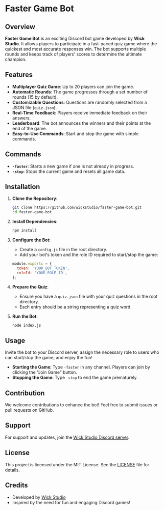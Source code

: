 # Faster Game Bot

## Overview

**Faster Game Bot** is an exciting Discord bot game developed by **Wick Studio**. It allows players to participate in a fast-paced quiz game where the quickest and most accurate responses win. The bot supports multiple rounds and keeps track of players' scores to determine the ultimate champion.

## Features

- **Multiplayer Quiz Game**: Up to 20 players can join the game.
- **Automatic Rounds**: The game progresses through a set number of rounds (15 by default).
- **Customizable Questions**: Questions are randomly selected from a JSON file (`quiz.json`).
- **Real-Time Feedback**: Players receive immediate feedback on their answers.
- **Leaderboard**: The bot announces the winners and their points at the end of the game.
- **Easy-to-Use Commands**: Start and stop the game with simple commands.

## Commands

- **`-faster`**: Starts a new game if one is not already in progress.
- **`-stop`**: Stops the current game and resets all game data.

## Installation

1. **Clone the Repository**:

   ```bash
   git clone https://github.com/wickstudio/faster-game-bot.git
   cd faster-game-bot
   ```

2. **Install Dependencies**:

   ```bash
   npm install
   ```

3. **Configure the Bot**:
   - Create a `config.js` file in the root directory.
   - Add your bot's token and the role ID required to start/stop the game:

   ```javascript
   module.exports = {
     token: 'YOUR_BOT_TOKEN',
     roleId: 'YOUR_ROLE_ID',
   };
   ```

4. **Prepare the Quiz**:
   - Ensure you have a `quiz.json` file with your quiz questions in the root directory.
   - Each entry should be a string representing a quiz word.

5. **Run the Bot**:

   ```bash
   node index.js
   ```

## Usage

Invite the bot to your Discord server, assign the necessary role to users who can start/stop the game, and enjoy the fun!

- **Starting the Game**: Type `-faster` in any channel. Players can join by clicking the "Join Game" button.
- **Stopping the Game**: Type `-stop` to end the game prematurely.

## Contribution

We welcome contributions to enhance the bot! Feel free to submit issues or pull requests on GitHub.

## Support

For support and updates, join the [Wick Studio Discord server](https://discord.gg/wicks).

## License

This project is licensed under the MIT License. See the [LICENSE](LICENSE) file for details.

## Credits

- Developed by [Wick Studio](https://discord.gg/wicks)
- Inspired by the need for fun and engaging Discord games!